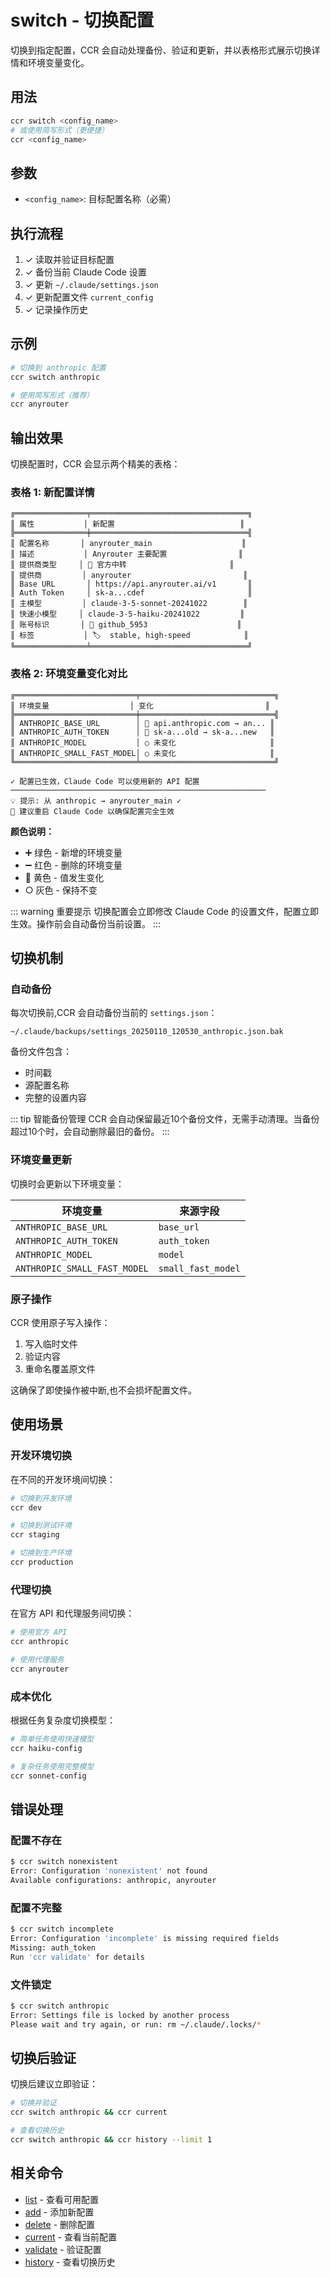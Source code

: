 # switch - 切换配置

切换到指定配置，CCR 会自动处理备份、验证和更新，并以表格形式展示切换详情和环境变量变化。

## 用法

```bash
ccr switch <config_name>
# 或使用简写形式（更便捷）
ccr <config_name>
```

## 参数

- `<config_name>`: 目标配置名称（必需）

## 执行流程

1. ✓ 读取并验证目标配置
2. ✓ 备份当前 Claude Code 设置
3. ✓ 更新 `~/.claude/settings.json`
4. ✓ 更新配置文件 `current_config`
5. ✓ 记录操作历史

## 示例

```bash
# 切换到 anthropic 配置
ccr switch anthropic

# 使用简写形式（推荐）
ccr anyrouter
```

## 输出效果

切换配置时，CCR 会显示两个精美的表格：

### 表格 1: 新配置详情

```
╔════════════════╤═══════════════════════════════════╗
║ 属性           │ 新配置                            ║
╠════════════════╪═══════════════════════════════════╣
║ 配置名称       │ anyrouter_main                    ║
║ 描述           │ Anyrouter 主要配置                ║
║ 提供商类型     │ 🔄 官方中转                       ║
║ 提供商         │ anyrouter                         ║
║ Base URL       │ https://api.anyrouter.ai/v1       ║
║ Auth Token     │ sk-a...cdef                       ║
║ 主模型         │ claude-3-5-sonnet-20241022        ║
║ 快速小模型     │ claude-3-5-haiku-20241022         ║
║ 账号标识       │ 👤 github_5953                    ║
║ 标签           │ 🏷️  stable, high-speed            ║
╚════════════════╧═══════════════════════════════════╝
```

### 表格 2: 环境变量变化对比

```
╔═══════════════════════════╤══════════════════════════════╗
║ 环境变量                  │ 变化                         ║
╠═══════════════════════════╪══════════════════════════════╣
║ ANTHROPIC_BASE_URL        │ 🔄 api.anthropic.com → an... ║
║ ANTHROPIC_AUTH_TOKEN      │ 🔄 sk-a...old → sk-a...new   ║
║ ANTHROPIC_MODEL           │ ○ 未变化                     ║
║ ANTHROPIC_SMALL_FAST_MODEL│ ○ 未变化                     ║
╚═══════════════════════════╧══════════════════════════════╝

✓ 配置已生效，Claude Code 可以使用新的 API 配置
─────────────────────────────────────────────────────────
💡 提示: 从 anthropic → anyrouter_main ✓
🔄 建议重启 Claude Code 以确保配置完全生效
```

**颜色说明：**
- ➕ 绿色 - 新增的环境变量
- ➖ 红色 - 删除的环境变量
- 🔄 黄色 - 值发生变化
- ○ 灰色 - 保持不变

::: warning 重要提示
切换配置会立即修改 Claude Code 的设置文件，配置立即生效。操作前会自动备份当前设置。
:::

## 切换机制

### 自动备份

每次切换前,CCR 会自动备份当前的 `settings.json`：

```
~/.claude/backups/settings_20250110_120530_anthropic.json.bak
```

备份文件包含：
- 时间戳
- 源配置名称
- 完整的设置内容

::: tip 智能备份管理
CCR 会自动保留最近10个备份文件，无需手动清理。当备份超过10个时，会自动删除最旧的备份。
:::

### 环境变量更新

切换时会更新以下环境变量：

| 环境变量 | 来源字段 |
|---------|----------|
| `ANTHROPIC_BASE_URL` | `base_url` |
| `ANTHROPIC_AUTH_TOKEN` | `auth_token` |
| `ANTHROPIC_MODEL` | `model` |
| `ANTHROPIC_SMALL_FAST_MODEL` | `small_fast_model` |

### 原子操作

CCR 使用原子写入操作：
1. 写入临时文件
2. 验证内容
3. 重命名覆盖原文件

这确保了即使操作被中断,也不会损坏配置文件。

## 使用场景

### 开发环境切换

在不同的开发环境间切换：

```bash
# 切换到开发环境
ccr dev

# 切换到测试环境
ccr staging

# 切换到生产环境
ccr production
```

### 代理切换

在官方 API 和代理服务间切换：

```bash
# 使用官方 API
ccr anthropic

# 使用代理服务
ccr anyrouter
```

### 成本优化

根据任务复杂度切换模型：

```bash
# 简单任务使用快速模型
ccr haiku-config

# 复杂任务使用完整模型
ccr sonnet-config
```

## 错误处理

### 配置不存在

```bash
$ ccr switch nonexistent
Error: Configuration 'nonexistent' not found
Available configurations: anthropic, anyrouter
```

### 配置不完整

```bash
$ ccr switch incomplete
Error: Configuration 'incomplete' is missing required fields
Missing: auth_token
Run 'ccr validate' for details
```

### 文件锁定

```bash
$ ccr switch anthropic
Error: Settings file is locked by another process
Please wait and try again, or run: rm ~/.claude/.locks/*
```

## 切换后验证

切换后建议立即验证：

```bash
# 切换并验证
ccr switch anthropic && ccr current

# 查看切换历史
ccr switch anthropic && ccr history --limit 1
```

## 相关命令

- [list](./list) - 查看可用配置
- [add](./add) - 添加新配置
- [delete](./delete) - 删除配置
- [current](./current) - 查看当前配置
- [validate](./validate) - 验证配置
- [history](./history) - 查看切换历史
